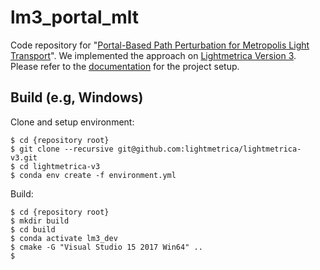 # lm3_portal_mlt

Code repository for "[Portal-Based Path Perturbation for Metropolis Light Transport](http://lightmetrica.org/h-otsu/project/portal_mlt/)". We implemented the approach on [Lightmetrica Version 3](https://github.com/lightmetrica/lightmetrica-v3). Please refer to the [documentation](https://lightmetrica.github.io/lightmetrica-v3-doc) for the project setup.

## Build (e.g, Windows)

Clone and setup environment:

    $ cd {repository root}
    $ git clone --recursive git@github.com:lightmetrica/lightmetrica-v3.git
    $ cd lightmetrica-v3
    $ conda env create -f environment.yml

Build:

    $ cd {repository root}
    $ mkdir build
    $ cd build
    $ conda activate lm3_dev
    $ cmake -G "Visual Studio 15 2017 Win64" ..
    $ 
